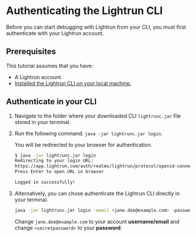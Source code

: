 # Authenticating the Lightrun CLI

Before you can start debugging with Lightrun from your CLI, you must first authenticate with your Lightrun account.

## Prerequisites

This tutorial assumes that you have:

- A Lightrun account.
- [Installed the Lightrun CLI on your local machine.](/cli/installation/)

## Authenticate in your CLI

1. Navigate to the folder where your downloaded CLI `lightrunc.jar` file stored in your terminal.
2. Run the following command. `java -jar lightrunc.jar login`.

	You will be redirected to your browser for authentication.

	```bash
	$ java -jar lightrunc.jar login
	Redirecting to your login URL: 
	https://app.lightrun.com/auth/realms/lightrun/protocol/openid-connect/auth?client_id=web_app&response_mode=fragment&response_type=code&redirect_uri=https://app.lightrun.com/device/<>
	Press Enter to open URL in browser
	
	Logged in successfully!
	```
 
3. Alternatively, you can chose authenticate the Lightrun CLI directly in your terminal.

	```bash
	java -jar lightrunc.jar login -email <jane.doe@example.com> -password <secretpassword>
	```

	Change `jane.doe@example.com` to your account **username/email** and change `<secretpassword>` to your **password**. 
